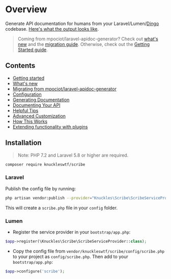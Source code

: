 # Overview

Generate API documentation for humans from your Laravel/Lumen/[Dingo](https://github.com/dingo/api) codebase. [Here's what the output looks like](https://shalvah.me/TheCensorshipAPI/).

> Coming from mpociot/laravel-apidoc-generator? Check out [what's new](whats-new.md) and the [migration guide](migrating.md). Otherwise, check out the [Getting Started guide](guide-getting-started.md).

## Contents
* [Getting started](guide-getting-started.md)
* [What's new](whats-new.md)
* [Migrating from mpociot/laravel-apidoc-generator](migrating.md)
* [Configuration](config.md)
* [Generating Documentation](generating-documentation.md)
* [Documenting Your API](documenting.md)
* [Helpful Tips](helpful-tips.md)
* [Advanced Customization](customization.md)
* [How This Works](description.md)
* [Extending functionality with plugins](plugins.md)

## Installation
> Note: PHP 7.2 and Laravel 5.8 or higher are required.

```sh
composer require knuckleswtf/scribe
```

### Laravel
Publish the config file by running:

```bash
php artisan vendor:publish --provider="Knuckles\Scribe\ScribeServiceProvider" --tag=scribe-config
```
This will create a `scribe.php` file in your `config` folder.

### Lumen
- Register the service provider in your `bootstrap/app.php`:

```php
$app->register(\Knuckles\Scribe\ScribeServiceProvider::class);
```

- Copy the config file from `vendor/knuckleswtf/scribe/config/scribe.php` to your project as `config/scribe.php`. Then add to your `bootstrap/app.php`:

```php
$app->configure('scribe');
```
